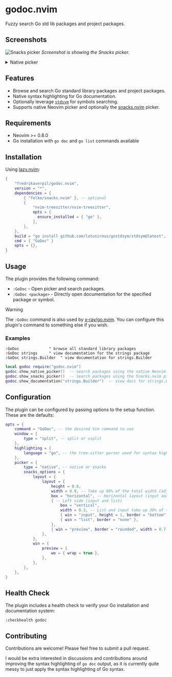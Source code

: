 # godoc.nvim

Fuzzy search Go std lib packages and project packages.

## Screenshots

![Snacks picker](https://github.com/user-attachments/assets/f1b4270d-76d0-4823-a090-ad3275ecbebf)
_Screenshot is showing the Snacks picker._

<details>
<summary>Native picker</summary>

![Native picker](https://github.com/user-attachments/assets/7b875776-a098-43a2-a49e-9cfb31cb6eed)

</details>

## Features

- Browse and search Go standard library packages and project packages.
- Native syntax highlighting for Go documentation.
- Optionally leverage [`stdsym`](https://github.com/lotusirous/gostdsym) for
  symbols searching.
- Supports native Neovim picker and optionally the
  [snacks.nvim](https://github.com/folke/snacks.nvim) picker.

## Requirements

- Neovim >= 0.8.0
- Go installation with `go doc` and `go list` commands available

## Installation

Using [lazy.nvim](https://github.com/folke/lazy.nvim):

```lua
{
    "fredrikaverpil/godoc.nvim",
    version = "*",
    dependencies = {
        { "folke/snacks.nvim" }, -- optional
        {
            "nvim-treesitter/nvim-treesitter",
            opts = {
              ensure_installed = { "go" },
            },
        },
    },
    build = "go install github.com/lotusirous/gostdsym/stdsym@latest", -- optional
    cmd = { "GoDoc" }
    opts = {},
}
```

## Usage

The plugin provides the following command:

- `:GoDoc` - Open picker and search packages.
- `:GoDoc <package>` - Directly open documentation for the specified package or
  symbol.

> [!WARNING]
>
> The `:GoDoc` command is also used by
> [x-ray/go.nvim](https://github.com/ray-x/go.nvim). You can configure this
> plugin's command to something else if you wish.

### Examples

```vim
:GoDoc             " browse all standard library packages
:GoDoc strings     " view documentation for the strings package
:GoDoc strings.Builder  " view documentation for strings.Builder
```

```lua
local godoc require("godoc.nvim")
godoc.show_native_picker()  -- search packages using the native Neovim picker
godoc.show_snacks_picker()  -- search packages using the Snacks.nvim picker
godoc.show_documentation("strings.Builder")  -- view docs for strings.Builder
```

## Configuration

The plugin can be configured by passing options to the setup function. These are
the defaults:

```lua
opts = {
    command = "GoDoc", -- the desired Vim command to use
    window = {
        type = "split", -- split or vsplit
    },
    highlighting = {
        language = "go", -- the tree-sitter parser used for syntax highlighting
    },
    picker = {
        type = "native", -- native or snacks
        snacks_options = {
            layout = {
                layout = {
                    height = 0.8,
                    width = 0.9, -- Take up 90% of the total width (adjust as needed)
                    box = "horizontal", -- Horizontal layout (input and list on the left, preview on the right)
                    { -- Left side (input and list)
                        box = "vertical",
                        width = 0.3, -- List and input take up 30% of the width
                        { win = "input", height = 1, border = "bottom" },
                        { win = "list", border = "none" },
                    },
                    { win = "preview", border = "rounded", width = 0.7 }, -- Preview window takes up 70% of the width
                },
            },
            win = {
                preview = {
                    wo = { wrap = true },
                },
            },
        },
    },
}
```

## Health Check

The plugin includes a health check to verify your Go installation and
documentation system:

```vim
:checkhealth godoc
```

## Contributing

Contributions are welcome! Please feel free to submit a pull request.

I would be extra interested in discussions and contributions around improving
the syntax highlighting of `go doc` output, as it is currently quite messy to
just apply the syntax highlighting of Go syntax.
